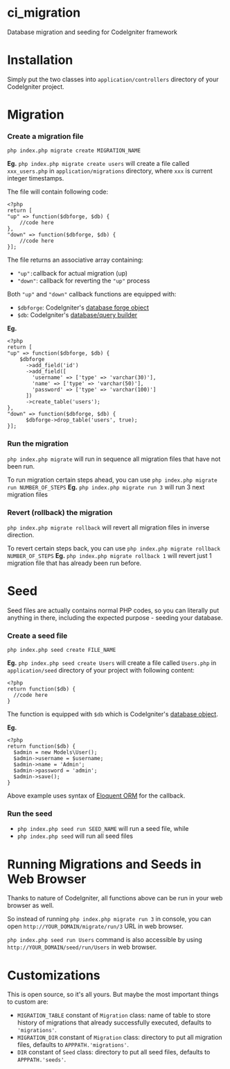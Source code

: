 # ci_migration
Database migration and seeding for CodeIgniter framework

# Installation
Simply put the two classes into `application/controllers` directory of your CodeIgniter project.

# Migration
### Create a migration file
`php index.php migrate create MIGRATION_NAME`

**Eg.** `php index.php migrate create users` will create a file called `xxx_users.php` in `application/migrations` directory, where `xxx` is current integer timestamps.

The file will contain following code:

    <?php
    return [
    "up" => function($dbforge, $db) {
	    //code here
    },
    "down" => function($dbforge, $db) {
	    //code here
    }];
    
The file returns an associative array containing:
- `"up":`callback for actual migration (up)
- `"down"`: callback for reverting the `"up"` process

Both `"up"` and `"down"` callback functions are equipped with:
- `$dbforge`: CodeIgniter's [database forge object](https://codeigniter.com/user_guide/database/forge.html)
- `$db`: CodeIgniter's [database/query builder](https://codeigniter.com/user_guide/database/index.html)

**Eg.**

    <?php
    return [
    "up" => function($dbforge, $db) {
        $dbforge
          ->add_field('id')
          ->add_field([
            'username' => ['type' => 'varchar(30)'],
            'name' => ['type' => 'varchar(50)'],
            'password' => ['type' => 'varchar(100)']
          ])
          ->create_table('users');
    },
    "down" => function($dbforge, $db) {
	      $dbforge->drop_table('users', true);
    }];

### Run the migration
`php index.php migrate` will run in sequence all migration files that have not been run.

To run migration certain steps ahead, you can use `php index.php migrate run NUMBER_OF_STEPS`
**Eg.** `php index.php migrate run 3` will run 3 next migration files

### Revert (rollback) the migration
`php index.php migrate rollback` will revert all migration files in inverse direction.

To revert certain steps back, you can use `php index.php migrate rollback NUMBER_OF_STEPS`
**Eg.** `php index.php migrate rollback 1` will revert just 1 migration file that has already been run before.

# Seed
Seed files are actually contains normal PHP codes, so you can literally put anything in there, including the expected purpose - seeding your database.

### Create a seed file
`php index.php seed create FILE_NAME`

**Eg.** `php index.php seed create Users` will create a file called `Users.php` in `application/seed` directory of your project with following content:

    <?php
    return function($db) {
      //code here
    }

The function is equipped with `$db` which is CodeIgniter's [database object](https://codeigniter.com/user_guide/database/index.html).

**Eg.**

    <?php
    return function($db) {
      $admin = new Models\User();
      $admin->username = $username;
      $admin->name = 'Admin';
      $admin->password = 'admin';
      $admin->save();
    }

Above example uses syntax of [Eloquent ORM](https://laravel.com/docs/5.8/eloquent) for the callback.

### Run the seed
- `php index.php seed run SEED_NAME` will run a seed file, while
- `php index.php seed` will run all seed files

# Running Migrations and Seeds in Web Browser
Thanks to nature of CodeIgniter, all functions above can be run in your web browser as well.

So instead of running `php index.php migrate run 3` in console, you can open `http://YOUR_DOMAIN/migrate/run/3` URL in web browser.

`php index.php seed run Users` command is also accessible by using `http://YOUR_DOMAIN/seed/run/Users` in web browser.

# Customizations
This is open source, so it's all yours. But maybe the most important things to custom are:

- `MIGRATION_TABLE` constant of `Migration` class: name of table to store history of migrations that already successfully executed, defaults to `'migrations'`.
- `MIGRATION_DIR` constant of `Migration` class: directory to put all migration files, defaults to `APPPATH.'migrations'`.
- `DIR` constant of `Seed` class: directory to put all seed files, defaults to `APPPATH.'seeds'`.
